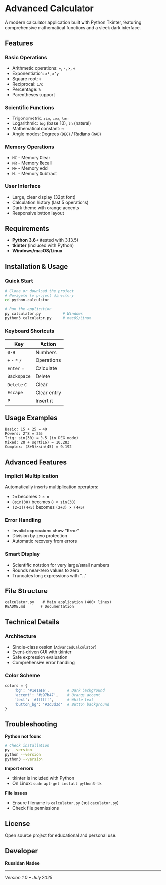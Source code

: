 # Advanced Calculator

A modern calculator application built with Python Tkinter, featuring comprehensive mathematical functions and a sleek dark interface.

## Features

### Basic Operations
- Arithmetic operations: `+`, `-`, `×`, `÷`
- Exponentiation: `x²`, `x^y`
- Square root: `√`
- Reciprocal: `1/x`
- Percentage: `%`
- Parentheses support

### Scientific Functions
- Trigonometric: `sin`, `cos`, `tan`
- Logarithmic: `log` (base 10), `ln` (natural)
- Mathematical constant: `π`
- Angle modes: Degrees (`DEG`) / Radians (`RAD`)

### Memory Operations
- `MC` - Memory Clear
- `MR` - Memory Recall  
- `M+` - Memory Add
- `M-` - Memory Subtract

### User Interface
- Large, clear display (32pt font)
- Calculation history (last 5 operations)
- Dark theme with orange accents
- Responsive button layout

## Requirements

- **Python 3.6+** (tested with 3.13.5)
- **tkinter** (included with Python)
- **Windows/macOS/Linux**

## Installation & Usage

### Quick Start
```bash
# Clone or download the project
# Navigate to project directory
cd python-calculator

# Run the application
py calculator.py          # Windows
python3 calculator.py     # macOS/Linux
```

### Keyboard Shortcuts
| Key | Action |
|-----|--------|
| `0-9` | Numbers |
| `+` `-` `*` `/` | Operations |
| `Enter` `=` | Calculate |
| `Backspace` | Delete |
| `Delete` `C` | Clear |
| `Escape` | Clear entry |
| `P` | Insert π |

## Usage Examples

```
Basic: 15 + 25 = 40
Powers: 2^8 = 256
Trig: sin(30) = 0.5 (in DEG mode)
Mixed: 2π + sqrt(16) = 10.283
Complex: (8+5)×sin(45) = 9.192
```

## Advanced Features

### Implicit Multiplication
Automatically inserts multiplication operators:
- `2π` becomes `2 × π`
- `8sin(30)` becomes `8 × sin(30)`
- `(2+3)(4+5)` becomes `(2+3) × (4+5)`

### Error Handling
- Invalid expressions show "Error"
- Division by zero protection
- Automatic recovery from errors

### Smart Display
- Scientific notation for very large/small numbers
- Rounds near-zero values to zero
- Truncates long expressions with "..."

## File Structure

```
calculator.py    # Main application (400+ lines)
README.md       # Documentation
```

## Technical Details

### Architecture
- Single-class design (`AdvancedCalculator`)
- Event-driven GUI with tkinter
- Safe expression evaluation
- Comprehensive error handling

### Color Scheme
```python
colors = {
    'bg': '#1e1e1e',        # Dark background
    'accent': '#e97b47',    # Orange accent
    'text': '#ffffff',      # White text
    'button_bg': '#3d3d3d'  # Button background
}
```

## Troubleshooting

**Python not found**
```bash
# Check installation
py --version
python --version
python3 --version
```

**Import errors**
- tkinter is included with Python
- On Linux: `sudo apt-get install python3-tk`

**File issues**
- Ensure filename is `calculator.py` (not `caculator.py`)
- Check file permissions

## License

Open source project for educational and personal use.

## Developer

**Russidan Nadee**  

---
*Version 1.0 • July 2025*
